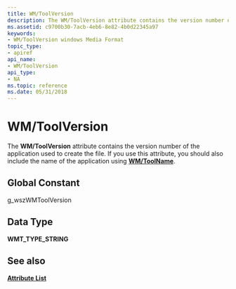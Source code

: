 ```yaml
---
title: WM/ToolVersion
description: The WM/ToolVersion attribute contains the version number of the application used to create the file. If you use this attribute, you should also include the name of the application using WM/ToolName.
ms.assetid: c9700b30-7acb-4eb6-8e82-4b0d22345a97
keywords:
- WM/ToolVersion windows Media Format
topic_type:
- apiref
api_name:
- WM/ToolVersion
api_type:
- NA
ms.topic: reference
ms.date: 05/31/2018
---
```


# WM/ToolVersion

The **WM/ToolVersion** attribute contains the version number of the application used to create the file. If you use this attribute, you should also include the name of the application using [**WM/ToolName**](wm-toolname.md).

## Global Constant

g\_wszWMToolVersion

## Data Type

**WMT\_TYPE\_STRING**

## See also

<dl> <dt>

[**Attribute List**](attribute-list.md)
</dt> </dl>

 

 




